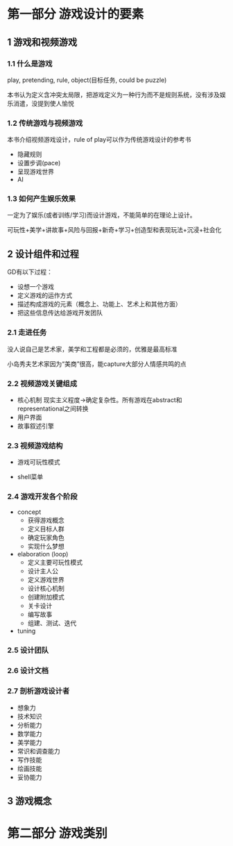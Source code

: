 # 第一部分 游戏设计的要素

## 1 游戏和视频游戏

### 1.1 什么是游戏

play, pretending, rule, object(目标任务, could be puzzle)

本书认为定义含冲突太局限，把游戏定义为一种行为而不是规则系统，没有涉及娱乐消遣，没提到使人愉悦

### 1.2 传统游戏与视频游戏

本书介绍视频游戏设计，rule of play可以作为传统游戏设计的参考书

- 隐藏规则
- 设置步调(pace)
- 呈现游戏世界
- AI

### 1.3 如何产生娱乐效果

一定为了娱乐(或者训练/学习)而设计游戏，不能简单的在理论上设计。

可玩性+美学+讲故事+风险与回报+新奇+学习+创造型和表现玩法+沉浸+社会化

## 2 设计组件和过程

GD有以下过程：

- 设想一个游戏
- 定义游戏的运作方式
- 描述构成游戏的元素（概念上、功能上、艺术上和其他方面）
- 把这些信息传达给游戏开发团队

### 2.1 走进任务

没人说自己是艺术家，美学和工程都是必须的，优雅是最高标准

小岛秀夫艺术家因为“美商”很高，能capture大部分人情感共鸣的点

### 2.2 视频游戏关键组成

- 核心机制
    现实主义程度->确定复杂性。所有游戏在abstract和representational之间转换
- 用户界面
- 故事叙述引擎

### 2.3 视频游戏结构

- 游戏可玩性模式

- shell菜单

### 2.4 游戏开发各个阶段

- concept
    - 获得游戏概念
    - 定义目标人群
    - 确定玩家角色
    - 实现什么梦想
- elaboration (loop)
    - 定义主要可玩性模式
    - 设计主人公
    - 定义游戏世界
    - 设计核心机制
    - 创建附加模式
    - 关卡设计
    - 编写故事
    - 组建、测试、迭代
- tuning

### 2.5 设计团队

### 2.6 设计文档

### 2.7 剖析游戏设计者

- 想象力
- 技术知识
- 分析能力
- 数学能力
- 美学能力
- 常识和调查能力
- 写作技能
- 绘画技能
- 妥协能力

## 3 游戏概念

# 第二部分 游戏类别



